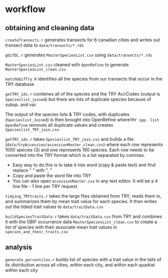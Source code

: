 # workflow

## obtaining and cleaning data
`createTransects.r` generates transects for 6 canadian cities and writes out transect data to `data/transects/*.rds`

`gbifDL.r` generates `MasterSpeciesList.csv` using `data/transects/*.rds`

`MasterSpeciesList.csv` cleaned with `OpenRefine` to generate `MasterSpeciesList_clean.csv`

`matchGbifTry.R` identifies all the species from our transects that occur in the TRY database

`getTRY_ids.r` combines all of the species and the TRY AccCodes (output is `Specieslist_joined`) but there are lots of duplicate species because of subsp. and var. 

The output of the species lists & TRY codes, with duplicates (`Specieslist_Joined`) is then brought into OpenRefine where`TRY spp. list OpenRefine` removes all duplicate values and creates `Specieslist_TRY_join.csv`

`getTRY_ids.r` takes `Specieslist_TRY_join.csv` and builds a file (`data/tryAccession/accessionMaster_clean.csv`) where each row represents 1000 species (3) and one represents 190 species. Each row needs to be converted into the TRY format which is a list separated by commas.
  * Easy way to do this is to take it into word (copy & paste text) and find replace "   " with ", " 
  * Copy and paste the word file into TRY
  * You can also open `accessionMaster.csv` in any text editor. It will be a 4 line file - 1 line per TRY request.

`tidying_TRYtraits.r` takes the large files obtained from TRY, reads them in, and summarizes them by mean trait value for each species. It then writes out the tidied trait values to `data/traitData.csv`

`buildSpeciesTraitData.r` takes `data/traitData.csv` from TRY and combines it with the GBIF occurrance data `MasterSpeciesList_clean.csv` to create a list of species with their associate mean trait values in `species_and_their_traits.csv`

## analysis
`generate_percentiles.r` builds list of species with a trait value in the tails of its distribution across all cities, within each city, and within each quadrat within each city



